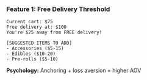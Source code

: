 ### Feature 1: Free Delivery Threshold
```
Current cart: $75
Free delivery at: $100
You're $25 away from FREE delivery!

[SUGGESTED ITEMS TO ADD]
- Accessories ($5-15)
- Edibles ($10-20)
- Pre-rolls ($5-10)
```

**Psychology:** Anchoring + loss aversion = higher AOV
